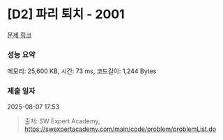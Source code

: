 # [D2] 파리 퇴치 - 2001 

[문제 링크](https://swexpertacademy.com/main/code/problem/problemDetail.do?contestProbId=AV5PzOCKAigDFAUq) 

### 성능 요약

메모리: 25,600 KB, 시간: 73 ms, 코드길이: 1,244 Bytes

### 제출 일자

2025-08-07 17:53



> 출처: SW Expert Academy, https://swexpertacademy.com/main/code/problem/problemList.do
